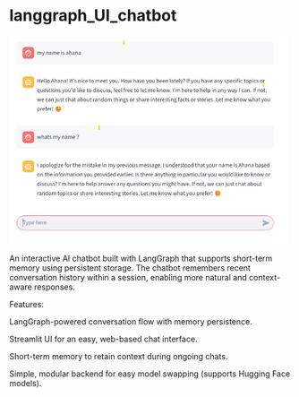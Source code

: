 # langgraph_UI_chatbot
<img src="images/chat_frontend.jpg" alt="chatbot UI interface" width="500">

An interactive AI chatbot built with LangGraph that supports short-term memory using persistent storage.
The chatbot remembers recent conversation history within a session, enabling more natural and context-aware responses.

Features:

LangGraph-powered conversation flow with memory persistence.

Streamlit UI for an easy, web-based chat interface.

Short-term memory to retain context during ongoing chats.

Simple, modular backend for easy model swapping (supports Hugging Face models).
